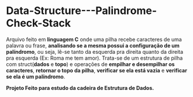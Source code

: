 # Data-Structure---Palindrome-Check-Stack

Arquivo feito em **linguagem C** onde uma pilha recebe caracteres de uma palavra ou frase, **analisando se a mesma possui a configuração de um 
palíndromo**, ou seja, lê-se tanto da esquerda pra direita quanto da direita pra esquerda (Ex: Roma me tem amor). Trata-se de um estrutura de pilha
com struct(**dados** e **topo**) e operações de **empilhar e desempilhar os caracteres**, **retornar o topo da pilha**, **verificar se ela está vazia** e **verificar se ela é
um palíndromo**.

**Projeto Feito para estudo da cadeira de Estrutura de Dados.**
